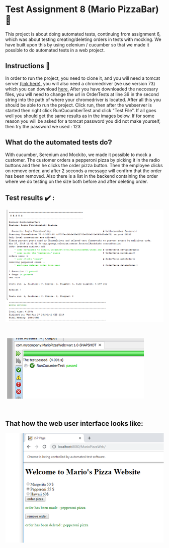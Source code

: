 <h1>Test Assignment 8 (Mario PizzaBar)<g-emoji class="g-emoji" alias="pizza" fallback-src="https://github.githubassets.com/images/icons/emoji/unicode/1f355.png">🍕</g-emoji></h1>

<p>This project is about doing automated tests, continuing from assignment 6, which was about testing creating/deleting orders in tests with mocking. We have built upon this by using celenium / cucumber so that we made it possible to do automated tests in a web project.</p>

<h2>Instructions <g-emoji class="g-emoji" alias="page_with_curl" fallback-src="https://github.githubassets.com/images/icons/emoji/unicode/1f4c3.png">📃</g-emoji></h2>

<p>In order to run the project, you need to clone it, and you will need a tomcat server <a href="https://tomcat.apache.org/download-80.cgi"> (link here)</a>, you will also need a chromedriver (we use version 73) which you can download <a href="http://chromedriver.chromium.org/">here.</a> After you have downloaded the neccesary files, you will need to change the url in OrderTests at line 39 in the second string into the path of where your chromedriver is located. After all this you should be able to run the project. Click run, then after the webserver is started then right click RunCucumberTest and click "Test File". If all goes well you should get the same results as in the images below. If for some reason you will be asked for a tomcat password you did not make yourself, then try the password we used : 123</p>

<h2>What do the automated tests do<g-emoji class="g-emoji" alias="grey_question" fallback-src="https://github.githubassets.com/images/icons/emoji/unicode/2754.png">❔</g-emoji></h2>

<p>With cucumber, Serenium and Mockito, we made it possible to mock a customer. The customer orders a pepperoni pizza by picking it 
in the radio buttons and then he clicks the order pizza button. Then the employee clicks on remove order, and after 2 seconds a message will confirm that the order has been removed. Also there is a list in the backend containing the order where we do testing on the size both before and after deleting order.
</p>

<h2>Test results <g-emoji class="g-emoji" alias="heavy_check_mark" fallback-src="https://github.githubassets.com/images/icons/emoji/unicode/2714.png">✔️</g-emoji> :</h2>

<img src="https://github.com/Hallur20/TestAssignment8PizzaBar/blob/master/Capture1.PNG" alt="c1"/><br/><br/><br/>

<img src="https://github.com/Hallur20/TestAssignment8PizzaBar/blob/master/Capture2.PNG" alt="c2"/><br/><br/><br/>

<h2>That how the web user interface looks like:</h2>

<img src="https://github.com/Hallur20/TestAssignment8PizzaBar/blob/master/Capture3.PNG" alt="c3"/>

